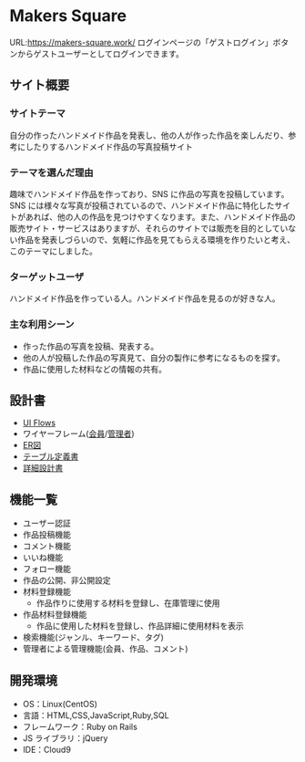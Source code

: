 # Makers Square
URL:https://makers-square.work/
ログインページの「ゲストログイン」ボタンからゲストユーザーとしてログインできます。

## サイト概要

### サイトテーマ

自分の作ったハンドメイド作品を発表し、他の人が作った作品を楽しんだり、参考にしたりするハンドメイド作品の写真投稿サイト

### テーマを選んだ理由

趣味でハンドメイド作品を作っており、SNS に作品の写真を投稿しています。SNS には様々な写真が投稿されているので、ハンドメイド作品に特化したサイトがあれば、他の人の作品を見つけやすくなります。また、ハンドメイド作品の販売サイト・サービスはありますが、それらのサイトでは販売を目的としていない作品を発表しづらいので、気軽に作品を見てもらえる環境を作りたいと考え、このテーマにしました。

### ターゲットユーザ

ハンドメイド作品を作っている人。ハンドメイド作品を見るのが好きな人。

### 主な利用シーン

- 作った作品の写真を投稿、発表する。
- 他の人が投稿した作品の写真見て、自分の製作に参考になるものを探す。
- 作品に使用した材料などの情報の共有。

## 設計書

- [UI Flows](https://drive.google.com/file/d/1ZIoH7jiXzwiuJFh62OuFTY0jesrICvWM/view?usp=sharing)
- ワイヤーフレーム([会員](https://drive.google.com/file/d/1mbpSssUGkcGQQolbkwnU848980YjRolW/view?usp=sharing)/[管理者](https://drive.google.com/file/d/19gVdFyeUxsnFFx2Z3yv10MkBi5q75Ho_/view?usp=sharing))
- [ER図](https://drive.google.com/file/d/1Ks0YaPF2amLIoOcPFRtlo_AsGcRisX1b/view?usp=sharing)
- [テーブル定義書](https://docs.google.com/spreadsheets/d/1qo1Ob-d7PMNCu7seNtrgznqbCYNjqyDJBAdRxt1WLuM/edit?usp=sharing)
- [詳細設計書](https://docs.google.com/spreadsheets/d/1SCLDNOno2XNpoH9YpqERVLOfLdwIm8EY2hcCXoJnPBY/edit?usp=sharing)

## 機能一覧

- ユーザー認証
- 作品投稿機能
- コメント機能
- いいね機能
- フォロー機能
- 作品の公開、非公開設定
- 材料登録機能
  - 作品作りに使用する材料を登録し、在庫管理に使用
- 作品材料登録機能
  - 作品に使用した材料を登録し、作品詳細に使用材料を表示
- 検索機能(ジャンル、キーワード、タグ)
- 管理者による管理機能(会員、作品、コメント)

## 開発環境

- OS：Linux(CentOS)
- 言語：HTML,CSS,JavaScript,Ruby,SQL
- フレームワーク：Ruby on Rails
- JS ライブラリ：jQuery
- IDE：Cloud9
